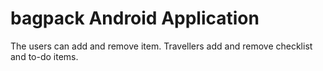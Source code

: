 # bagpack Android Application

The users can add and remove item.
Travellers add and remove checklist and to-do items.
